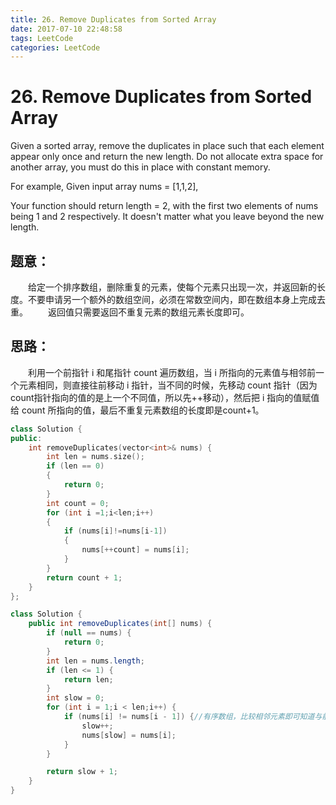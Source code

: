 ```yaml
---
title: 26. Remove Duplicates from Sorted Array
date: 2017-07-10 22:48:58
tags: LeetCode
categories: LeetCode
---
```


# 26. Remove Duplicates from Sorted Array

Given a sorted array, remove the duplicates in place such that each element appear only once and return the new length.
Do not allocate extra space for another array, you must do this in place with constant memory.

For example,
Given input array nums = [1,1,2],

Your function should return length = 2, with the first two elements of nums being 1 and 2 respectively. It doesn't matter what you leave beyond the new length.

<!--more-->

## 题意：

　　给定一个排序数组，删除重复的元素，使每个元素只出现一次，并返回新的长度。不要申请另一个额外的数组空间，必须在常数空间内，即在数组本身上完成去重。
　　返回值只需要返回不重复元素的数组元素长度即可。

## 思路：

　　利用一个前指针 i 和尾指针 count 遍历数组，当 i 所指向的元素值与相邻前一个元素相同，则直接往前移动 i 指针，当不同的时候，先移动 count  指针（因为count指针指向的值的是上一个不同值，所以先++移动），然后把 i 指向的值赋值给 count 所指向的值，最后不重复元素数组的长度即是count+1。

```c++
class Solution {
public:
	int removeDuplicates(vector<int>& nums) {
		int len = nums.size();
		if (len == 0)
		{
			return 0;
		}
		int count = 0;
		for (int i =1;i<len;i++)
		{
			if (nums[i]!=nums[i-1])
			{
				nums[++count] = nums[i];
			}
		}
		return count + 1;
	}
};
```

```java
class Solution {
    public int removeDuplicates(int[] nums) {
        if (null == nums) {
            return 0;
        }
        int len = nums.length;
        if (len <= 1) {
            return len;
        }
        int slow = 0;
        for (int i = 1;i < len;i++) {
            if (nums[i] != nums[i - 1]) {//有序数组，比较相邻元素即可知道与前面是否相等
                slow++;
                nums[slow] = nums[i];
            }
        }

        return slow + 1;
    }
}
```
